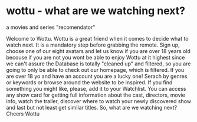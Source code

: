 # wottu - what are we watching next?
 a movies and series "recomendator"

Welcome to Wottu.
Wottu is a great friend when it comes to decide what to watch next. It is a mandatory step before grabbing the remote.
Sign up, choose one of our eight avatars and let us know if you are over 18 years old becouse if you are not you wont be able to enjoy Wottu at it highest since we can't assure the Database is totally "cleaned up" and filtered, so you are going to only be able to check out our homepage, which is filtered.
If you are over 18 yo and have an account you are a lucky one! Serach by genres or keywords or browse around the website to be inspired. If you find something you might like, please, add it to your Watchlist. You can access any show card for getting full information about the cast, directors, movie info, watch the trailer, discover where to watch your newly discovered show and last but not least get similar titles.
So, what are we watching next?
Cheers
Wottu

